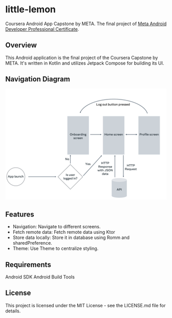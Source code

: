 # little-lemon
Coursera Android App Capstone by META. The final project of [Meta Android Developer Professional Certificate](https://www.coursera.org/professional-certificates/meta-android-developer).

## Overview
This Android application is the final project of the Coursera Capstone by META. It's written in Kotlin and utilizes Jetpack Compose for building its UI.

## Navigation Diagram
![nagivation_diagram](navigation_diagram.png)

## Features
- Navigation: Navigate to different screens.
- Fetch remote data: Fetch remote data using Ktor
- Store data locally: Store it in database using Romm and sharedPreference.
- Theme: Use Theme to centralize styling.

## Requirements
Android SDK
Android Build Tools

## License
This project is licensed under the MIT License - see the LICENSE.md file for details.
